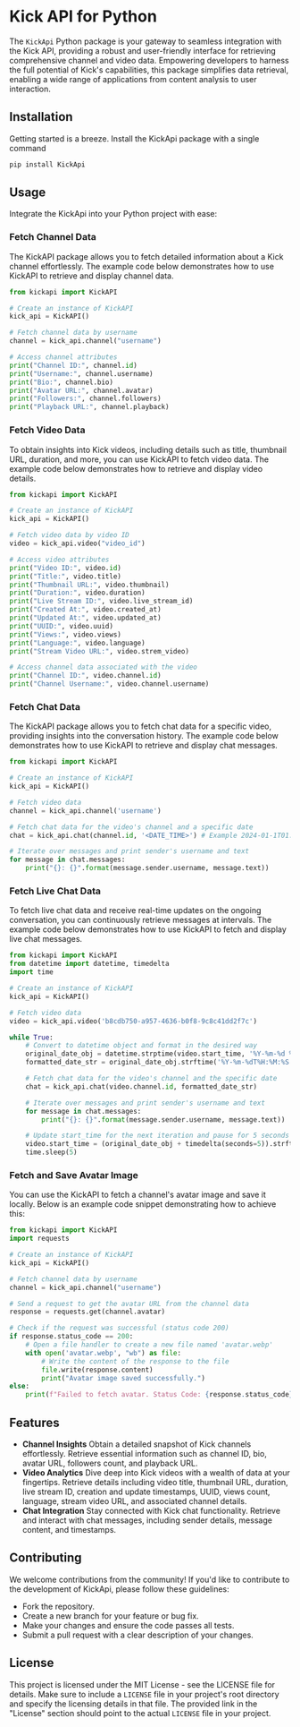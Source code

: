 # Kick API for Python
The `KickApi` Python package is your gateway to seamless integration with the Kick API, providing a robust and user-friendly interface for retrieving comprehensive channel and video data. Empowering developers to harness the full potential of Kick's capabilities, this package simplifies data retrieval, enabling a wide range of applications from content analysis to user interaction.

## Installation
Getting started is a breeze. Install the KickApi package with a single command
```bash
pip install KickApi
```

## Usage
Integrate the KickApi into your Python project with ease:
### Fetch Channel Data
The KickAPI package allows you to fetch detailed information about a Kick channel effortlessly. The example code below demonstrates how to use KickAPI to retrieve and display channel data.
```python
from kickapi import KickAPI

# Create an instance of KickAPI
kick_api = KickAPI()

# Fetch channel data by username
channel = kick_api.channel("username")

# Access channel attributes
print("Channel ID:", channel.id)
print("Username:", channel.username)
print("Bio:", channel.bio)
print("Avatar URL:", channel.avatar)
print("Followers:", channel.followers)
print("Playback URL:", channel.playback)
```

### Fetch Video Data
To obtain insights into Kick videos, including details such as title, thumbnail URL, duration, and more, you can use KickAPI to fetch video data. The example code below demonstrates how to retrieve and display video details.
```python
from kickapi import KickAPI

# Create an instance of KickAPI
kick_api = KickAPI()

# Fetch video data by video ID
video = kick_api.video("video_id")

# Access video attributes
print("Video ID:", video.id)
print("Title:", video.title)
print("Thumbnail URL:", video.thumbnail)
print("Duration:", video.duration)
print("Live Stream ID:", video.live_stream_id)
print("Created At:", video.created_at)
print("Updated At:", video.updated_at)
print("UUID:", video.uuid)
print("Views:", video.views)
print("Language:", video.language)
print("Stream Video URL:", video.strem_video)

# Access channel data associated with the video
print("Channel ID:", video.channel.id)
print("Channel Username:", video.channel.username)
```

### Fetch Chat Data
The KickAPI package allows you to fetch chat data for a specific video, providing insights into the conversation history. The example code below demonstrates how to use KickAPI to retrieve and display chat messages.
```python
from kickapi import KickAPI

# Create an instance of KickAPI
kick_api = KickAPI()

# Fetch video data
channel = kick_api.channel('username')

# Fetch chat data for the video's channel and a specific date
chat = kick_api.chat(channel.id, '<DATE_TIME>') # Example 2024-01-1T01:00:00.000Z

# Iterate over messages and print sender's username and text
for message in chat.messages:
    print("{}: {}".format(message.sender.username, message.text))
```

### Fetch Live Chat Data
To fetch live chat data and receive real-time updates on the ongoing conversation, you can continuously retrieve messages at intervals. The example code below demonstrates how to use KickAPI to fetch and display live chat messages.
```python
from kickapi import KickAPI
from datetime import datetime, timedelta
import time

# Create an instance of KickAPI
kick_api = KickAPI()

# Fetch video data
video = kick_api.video('b8cdb750-a957-4636-b0f8-9c8c41dd2f7c')

while True:
    # Convert to datetime object and format in the desired way
    original_date_obj = datetime.strptime(video.start_time, '%Y-%m-%d %H:%M:%S')
    formatted_date_str = original_date_obj.strftime('%Y-%m-%dT%H:%M:%S.000Z')

    # Fetch chat data for the video's channel and the specific date
    chat = kick_api.chat(video.channel.id, formatted_date_str)

    # Iterate over messages and print sender's username and text
    for message in chat.messages:
        print("{}: {}".format(message.sender.username, message.text))

    # Update start_time for the next iteration and pause for 5 seconds
    video.start_time = (original_date_obj + timedelta(seconds=5)).strftime('%Y-%m-%d %H:%M:%S')
    time.sleep(5)
```

### Fetch and Save Avatar Image
You can use the KickAPI to fetch a channel's avatar image and save it locally. Below is an example code snippet demonstrating how to achieve this:
```python
from kickapi import KickAPI
import requests

# Create an instance of KickAPI
kick_api = KickAPI()

# Fetch channel data by username
channel = kick_api.channel("username")

# Send a request to get the avatar URL from the channel data
response = requests.get(channel.avatar)

# Check if the request was successful (status code 200)
if response.status_code == 200:
    # Open a file handler to create a new file named 'avatar.webp'
    with open('avatar.webp', "wb") as file:
        # Write the content of the response to the file
        file.write(response.content)
        print("Avatar image saved successfully.")
else:
    print(f"Failed to fetch avatar. Status Code: {response.status_code}")
```

## Features
- **Channel Insights** Obtain a detailed snapshot of Kick channels effortlessly. Retrieve essential information such as channel ID, bio, avatar URL, followers count, and playback URL.</br>
- **Video Analytics** Dive deep into Kick videos with a wealth of data at your fingertips. Retrieve details including video title, thumbnail URL, duration, live stream ID, creation and update timestamps, UUID, views count, language, stream video URL, and associated channel details.</br>
- **Chat Integration** Stay connected with Kick chat functionality. Retrieve and interact with chat messages, including sender details, message content, and timestamps.

## Contributing
We welcome contributions from the community! If you'd like to contribute to the development of KickApi, please follow these guidelines:
- Fork the repository.
- Create a new branch for your feature or bug fix.
- Make your changes and ensure the code passes all tests.
- Submit a pull request with a clear description of your changes.

## License
This project is licensed under the MIT License - see the LICENSE file for details.
Make sure to include a `LICENSE` file in your project's root directory and specify the licensing details in that file. The provided link in the "License" section should point to the actual `LICENSE` file in your project.